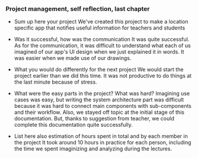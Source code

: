 ### Project management, self reflection, last chapter

* Sum up here your project
    We've created this project to make a location specific app that notifies useful information for teachers and students

* Was it successful, how was the communication
    It was quite successful. As for the communication, it was difficult to understand what each of us imagined of our app's UI design when we just explained it in words. It was easier when we made use of our drawings. 

* What you would do differently for the next project
    We would start the project earlier than we did this time. It was not productive to do things at the last minute because of stress.

* What were the easy parts in the project? What was hard?
    Imagining use cases was easy, but writing the system architecture part was difficult because it was hard to connect main components with sub-components and their workflow. Also, we stayed off topic at the initial stage of this documentation. But, thanks to suggestion from teacher, we could complete this documentation quite successfully.

* List here also estimation of hours spent in total and by each member in the project
    It took around 10 hours in practice for each person, including the time we spent imaginizing and analyzing during the lectures. 
